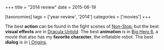 +++
title = "2014 review"
date = 2015-06-19

[taxonomies]
tags = ['year-review', '2014']
categories = ['movies']
+++

The best **action** can be found in the fight scenes of [Non-Stop], but
the best **visual effects** are in [Dracula Untold]. The best
**animation** is in [Big Hero 6], a movie that also has my **favorite
character**, the inflatable robot. The best **dialog** is in [I
Origins].

  [Non-Stop]: http://tshepang.net/non-stop
  [Dracula Untold]: http://tshepang.net/dracula-untold
  [Big Hero 6]: http://tshepang.net/big-hero-6
  [I Origins]: http://tshepang.net/i-origins
